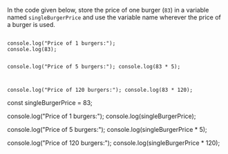 In the code given below,
store the price of one burger (`83`)
in a variable named `singleBurgerPrice`
and
use the variable name
wherever the price of a burger
is used.

<codeblock language="javascript" type="exercise" testMode="fixedInput">
<code>
console.log("Price of 1 burgers:");
console.log(83);

console.log("Price of 5 burgers:");
console.log(83 * 5);

console.log("Price of 120 burgers:");
console.log(83 * 120);
</code>

<solution>
const singleBurgerPrice = 83;

console.log("Price of 1 burgers:");
console.log(singleBurgerPrice);

console.log("Price of 5 burgers:");
console.log(singleBurgerPrice * 5);

console.log("Price of 120 burgers:");
console.log(singleBurgerPrice * 120);
</solution>
</codeblock>